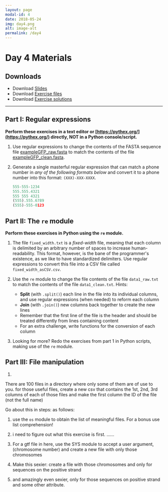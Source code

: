 ```yaml
---
layout: page
modal-id: 4
date: 2018-05-24
img: day4.png
alt: image-alt
permalink: /day4
---
```


# Day 4 Materials

## Downloads

+ Download [Slides](link)
+ Download [Exercise files](link)
+ Download [Exercise solutions](link)

----------------------------



## Part I: Regular expressions

**Perform these exercises in a text editor or [https://pythex.org/](https://pythex.org/) directly, NOT in a Python console/script.**


1.  Use regular expressions to change the contents of the FASTA sequence file [exampleGFP_raw.fasta](./exampleGFP_raw.fasta) to match the contents of the file [exampleGFP_clean.fasta](./exampleGFP_clean.fasta). 

2. Generate a single masterful regular expression that can match a phone number in *any of the following formats below* and convert it to a phone number into this format: `(XXX)-XXX-XXXX`. 

    ```python
    555-555-1234
    555.555.4321
    555 555 4321
    (555).555.6789
    (555)-555-0123
    ```		
        
## Part II: The `re` module

**Perform these exercises in Python using the `re` module.**


1. The file `fixed_width.txt` is a *fixed-width* file, meaning that each column is delimited by an arbitrary number of spaces to increase human-readability. This format, however, is the bane of the programmer's existence, as we like to have standardized delimiters. Use regular expressions to convert this file into a CSV file called `fixed_width_asCSV.csv`.

2. Use the `re` module to change the file contents of the file `data1_raw.txt` to match the contents of the file `data1_clean.txt`. Hints:
	+ **Split** (with `.split()`) each line in the file into its individual columns, and use regular expressions (when needed) to reform each column
	+ **Join** (with `.join()`) new columns back together to create the new lines
	+ Remember that the first line of the file is the header and should be treated differently from lines containing content
	+ For an extra challenge, write functions for the conversion of each column
	
3. Looking for more? Redo the exercises from part 1 in Python scripts, making use of the `re` module.


## Part III: File manipulation

1. 
There are 100 files in a directory where only some of them are of use to you.
for those useful files, 
create a new csv that contains the 1st, 2nd, 3rd columns of each of those files and make the first column the ID of the file (not the full name)

Go about this in steps: as follows:
1. use the `os` module to obtain the list of meaningful files. For a bonus use list comprehension!
2. i need to figure out what this exercise is first.
......



2. For a gtf file in here, use the SYS module to accept a user argument, (chromosome number) and create a new file with only those chromosomes
3. Make this sexier: create a file with those chromosomes and only for sequences on the positive strand
4. and amazingly even sexier, only for those sequences on positive strand and some other attribute.
<!--
## Part IV: Biopython

1. Query some information 
-->


